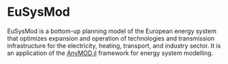 # EuSysMod

EuSysMod is a bottom-up planning model of the European energy system that optimizes expansion and operation of technologies and transmission infrastructure for the electricity, heating, transport, and industry sector. It is an application of the [AnyMOD.jl](https://github.com/leonardgoeke/AnyMOD.jl) framework for energy system modelling.
